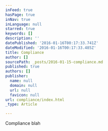 ```yaml
---
inFeed: true
hasPage: true
inNav: true
inLanguage: null
starred: true
keywords: []
description: ''
datePublished: '2016-01-16T00:17:33.741Z'
dateModified: '2016-01-16T00:17:33.485Z'
title: Compliance
author: []
sourcePath: _posts/2016-01-15-compliance.md
published: true
authors: []
publisher:
  name: null
  domain: null
  url: null
  favicon: null
url: compliance/index.html
_type: Article

---
```

Compliance blah